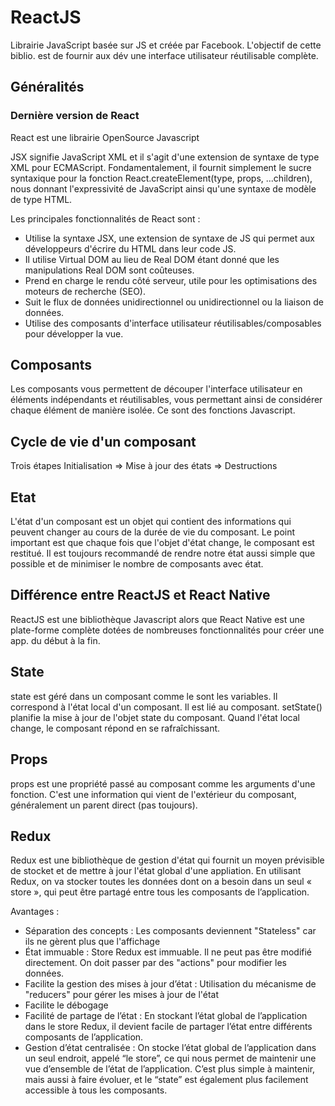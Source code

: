
# ReactJS

Librairie JavaScript basée sur JS et créée par Facebook. L'objectif de cette biblio. est de fournir aux dév une interface utilisateur réutilisable complète.

## Généralités

### Dernière version de React

React est une librairie OpenSource Javascript

JSX signifie JavaScript XML et il s'agit d'une extension de syntaxe de type XML pour ECMAScript. Fondamentalement, il fournit simplement le sucre syntaxique pour la fonction React.createElement(type, props, ...children), nous donnant l'expressivité de JavaScript ainsi qu'une syntaxe de modèle de type HTML.

Les principales fonctionnalités de React sont :

- Utilise la syntaxe JSX, une extension de syntaxe de JS qui permet aux développeurs d'écrire du HTML dans leur code JS.
- Il utilise Virtual DOM au lieu de Real DOM étant donné que les manipulations Real DOM sont coûteuses.
- Prend en charge le rendu côté serveur, utile pour les optimisations des moteurs de recherche (SEO).
- Suit le flux de données unidirectionnel ou unidirectionnel ou la liaison de données.
- Utilise des composants d'interface utilisateur réutilisables/composables pour développer la vue.

## Composants

Les composants vous permettent de découper l'interface utilisateur en éléments indépendants et réutilisables, vous permettant ainsi de considérer chaque élément de manière isolée.
Ce sont des fonctions Javascript.

## Cycle de vie d'un composant

Trois étapes Initialisation => Mise à jour des états => Destructions

## Etat

L'état d'un composant est un objet qui contient des informations qui peuvent changer au cours de la durée de vie du composant. Le point important est que chaque fois que l'objet d'état change, le composant est restitué. Il est toujours recommandé de rendre notre état aussi simple que possible et de minimiser le nombre de composants avec état.

## Différence entre ReactJS et React Native

ReactJS est une bibliothèque Javascript alors que React Native est une plate-forme complète dotées de nombreuses fonctionnalités pour créer une app. du début à la fin.

## State

state est géré dans un composant comme le sont les variables. Il correspond à l'état local d'un composant. Il est lié au composant.
setState() planifie la mise à jour de l'objet state du composant. Quand l'état local change, le composant répond en se rafraîchissant.

## Props

props est une propriété passé au composant comme les arguments d'une fonction. C'est une information qui vient de l'extérieur du composant, généralement un parent direct (pas toujours).

## Redux

Redux est une bibliothèque de gestion d'état qui fournit un moyen prévisible de stocket et de mettre à jour l'état global d'une appliation.
En utilisant Redux, on va stocker toutes les données dont on a besoin dans un seul « store », qui peut être partagé entre tous les composants de l’application.

Avantages :
  - Séparation des concepts : Les composants deviennent "Stateless" car ils ne gèrent plus que l'affichage
  - État immuable : Store Redux est immuable. Il ne peut pas être modifié directement. On doit passer par des "actions" pour modifier les données.
  - Facilite la gestion des mises à jour d’état : Utilisation du mécanisme de "reducers" pour gérer les mises à jour de l'état
  - Facilite le débogage
  - Facilité de partage de l’état : En stockant l’état global de l’application dans le store Redux, il devient facile de partager l’état entre différents composants de l’application.
  - Gestion d’état centralisée : On stocke l’état global de l’application dans un seul endroit, appelé “le store”, ce qui nous permet de maintenir une vue d’ensemble de l’état de l’application. C’est plus simple à maintenir, mais aussi à faire évoluer, et le “state” est également plus facilement accessible à tous les composants.
